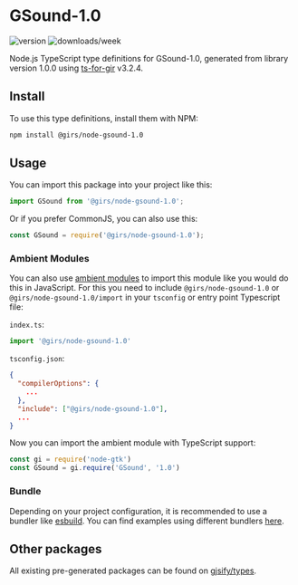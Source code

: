 
# GSound-1.0

![version](https://img.shields.io/npm/v/@girs/node-gsound-1.0)
![downloads/week](https://img.shields.io/npm/dw/@girs/node-gsound-1.0)


Node.js TypeScript type definitions for GSound-1.0, generated from library version 1.0.0 using [ts-for-gir](https://github.com/gjsify/ts-for-gir) v3.2.4.


## Install

To use this type definitions, install them with NPM:
```bash
npm install @girs/node-gsound-1.0
```

## Usage

You can import this package into your project like this:
```ts
import GSound from '@girs/node-gsound-1.0';
```

Or if you prefer CommonJS, you can also use this:
```ts
const GSound = require('@girs/node-gsound-1.0');
```

### Ambient Modules

You can also use [ambient modules](https://github.com/gjsify/ts-for-gir/tree/main/packages/cli#ambient-modules) to import this module like you would do this in JavaScript.
For this you need to include `@girs/node-gsound-1.0` or `@girs/node-gsound-1.0/import` in your `tsconfig` or entry point Typescript file:

`index.ts`:
```ts
import '@girs/node-gsound-1.0'
```

`tsconfig.json`:
```json
{
  "compilerOptions": {
    ...
  },
  "include": ["@girs/node-gsound-1.0"],
  ...
}
```

Now you can import the ambient module with TypeScript support: 

```ts
const gi = require('node-gtk')
const GSound = gi.require('GSound', '1.0')
```


### Bundle

Depending on your project configuration, it is recommended to use a bundler like [esbuild](https://esbuild.github.io/). You can find examples using different bundlers [here](https://github.com/gjsify/ts-for-gir/tree/main/examples).

## Other packages

All existing pre-generated packages can be found on [gjsify/types](https://github.com/gjsify/types).

